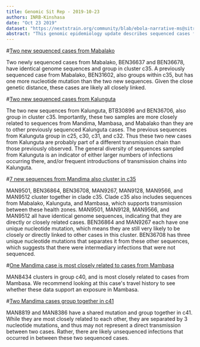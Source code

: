 ```yaml
---
title: Genomic Sit Rep - 2019-10-23
authors: INRB-Kinshasa
date: "Oct 23 2019"
dataset: "https://nextstrain.org/community/blab/ebola-narrative-ms@sitrep-2019-10-23?d=tree,map"
abstract: "This genomic epidemiology update describes sequenced cases from Mabalako, Mandima, and Kalunguta, featuring sequences generated on Oct 19 and Oct 20."
---
```


#[Two new sequenced cases from Mabalako](https://nextstrain.org/community/blab/ebola-narrative-ms@sitrep-2019-10-23?clade=c35&f_health_zone=Mabalako&m=div&d=tree)

Two newly sequenced cases from Mabalako, BEN36637 and BEN36678, have identical genome sequences and group in cluster c35. A previously sequenced case from Mabalako, BEN31602, also groups within c35, but has one more nucleotide mutation than the two new sequences. Given the close genetic distance, these cases are likely all closely linked.

#[Two new sequenced cases from Kalunguta](https://nextstrain.org/community/blab/ebola-narrative-ms@sitrep-2019-10-23?clade=c25&f_health_zone=Kalunguta&d=tree)

The two new sequences from Kalunguta, BTB30896 and BEN36706, also group in cluster c35. Importantly, these two samples are more closely related to sequences from Mandima, Mambasa, and Mabalako than they are to other previously sequenced Kalunguta cases. The previous sequences from Kalunguta group in c25, c30, c31, and c32. Thus these two new cases from Kalunguta are probably part of a different transmission chain than those previously observed. The general diversity of sequences sampled from Kalunguta is an indicator of either larger numbers of infections occurring there, and/or frequent introductions of transmission chains into Kalunguta.

#[7 new sequences from Mandima also cluster in c35](https://nextstrain.org/community/blab/ebola-narrative-ms@sitrep-2019-10-23?clade=c35&d=tree)

MAN9501, BEN36864, BEN36708, MAN9267, MAN9128, MAN9566, and MAN9512 cluster together in clade c35. Clade c35 also includes sequences from Mabalako, Kalunguta, and Mambasa, which supports transmission between these health zones. MAN9501, MAN9128, MAN9566, and MAN9512 all have identical genome sequences, indicating that they are directly or closely related cases. BEN36864 and MAN9267 each have one unique nucleotide mutation, which means they are still very likely to be closely or directly linked to other cases in this cluster. BEN36708 has three unique nucleotide mutations that separates it from these other sequences, which suggests that there were intermediary infections that were not sequenced.

#[One Mandima case is most closely related to cases from Mambasa](https://nextstrain.org/community/blab/ebola-narrative-ms@sitrep-2019-10-23?clade=c40&d=tree)

MAN8434 clusters in group c40, and is most closely related to cases from Mambasa. We recommend looking at this case's travel history to see whether these data support an exposure in Mambasa.

#[Two Mandima cases group together in c41](https://nextstrain.org/community/blab/ebola-narrative-ms@sitrep-2019-10-23?clade=c26&f_health_zone=Mandima&d=tree)

MAN8819 and MAN8386 have a shared mutation and group together in c41. While they are most closely related to each other, they are separated by 3 nucleotide mutations, and thus may not represent a direct transmission between two cases. Rather, there are likely unsequenced infections that occurred in between these two sequenced cases.
